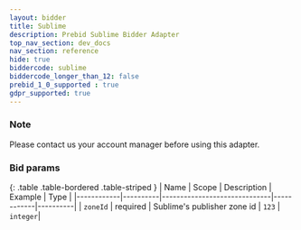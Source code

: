 ```yaml
---
layout: bidder
title: Sublime
description: Prebid Sublime Bidder Adapter
top_nav_section: dev_docs
nav_section: reference
hide: true
biddercode: sublime
biddercode_longer_than_12: false
prebid_1_0_supported : true
gdpr_supported: true
---
```


### Note

Please contact us your account manager before using this adapter.


### Bid params

{: .table .table-bordered .table-striped }
| Name       | Scope    | Description                  | Example    | Type     |
|------------|----------|------------------------------|------------|----------|
| `zoneId`   | required | Sublime's publisher zone id  | `123`      | `integer`|
